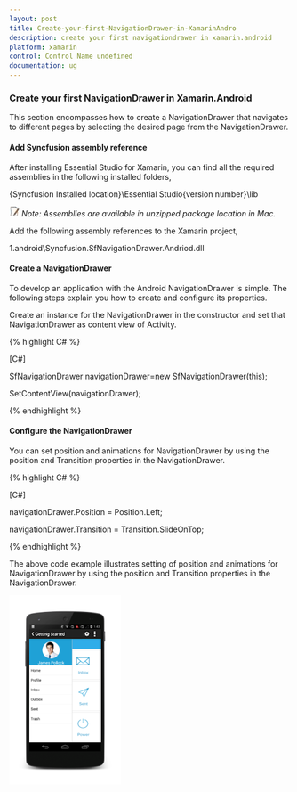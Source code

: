 ```yaml
---
layout: post
title: Create-your-first-NavigationDrawer-in-XamarinAndro
description: create your first navigationdrawer in xamarin.android
platform: xamarin
control: Control Name undefined
documentation: ug
---
```


### Create your first NavigationDrawer in Xamarin.Android

This section encompasses how to create a NavigationDrawer that navigates to different pages by selecting the desired page from the NavigationDrawer.  



#### Add Syncfusion assembly reference

After installing Essential Studio for Xamarin, you can find all the required assemblies in the following installed folders,

{Syncfusion Installed location}\Essential Studio\{version number}\lib



![](Create-your-first-NavigationDrawer-in-XamarinAndro_images/Create-your-first-NavigationDrawer-in-XamarinAndro_img1.jpeg)
_Note: Assemblies are available in unzipped package location in Mac._

Add the following assembly references to the Xamarin project,

 1.android\Syncfusion.SfNavigationDrawer.Andriod.dll





#### Create a NavigationDrawer

To develop an application with the Android NavigationDrawer is simple. The following steps explain you how to create and 
configure its properties.

Create an instance for the NavigationDrawer in the constructor and set that NavigationDrawer as content view of Activity. 



{% highlight C# %}  

[C#]

SfNavigationDrawer navigationDrawer=new SfNavigationDrawer(this);

SetContentView(navigationDrawer);

{% endhighlight %} 

#### Configure the NavigationDrawer

You can set position and animations for NavigationDrawer by using the position and Transition properties in the NavigationDrawer. 

{% highlight C# %}  

[C#]

navigationDrawer.Position = Position.Left;

navigationDrawer.Transition = Transition.SlideOnTop;

{% endhighlight %} 

The above code example illustrates setting of position and animations for NavigationDrawer by using the position and 
Transition properties in the NavigationDrawer.

![](Create-your-first-NavigationDrawer-in-XamarinAndro_images/Create-your-first-NavigationDrawer-in-XamarinAndro_img2.png)





